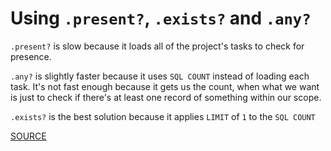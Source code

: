 # Using `.present?`, `.exists?` and `.any?`

`.present?` is slow because it loads all of the project's tasks to check for presence.

`.any?` is slightly faster because it uses `SQL COUNT` instead of loading each task. It's not fast enough because it gets us the count, when what we want is just to check if there's at least one record of something within our scope.

`.exists?` is the best solution because it applies `LIMIT` of `1` to the `SQL COUNT` 

[SOURCE](https://www.ombulabs.com/blog/benchmark/performance/rails/present-vs-any-vs-exists.html)
